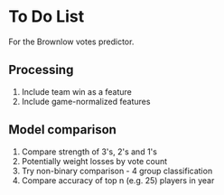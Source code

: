 # To Do List
For the Brownlow votes predictor.

## Processing
1. Include team win as a feature
2. Include game-normalized features

## Model comparison
1. Compare strength of 3's, 2's and 1's
2. Potentially weight losses by vote count
3. Try non-binary comparison - 4 group classification
4. Compare accuracy of top n (e.g. 25) players in year